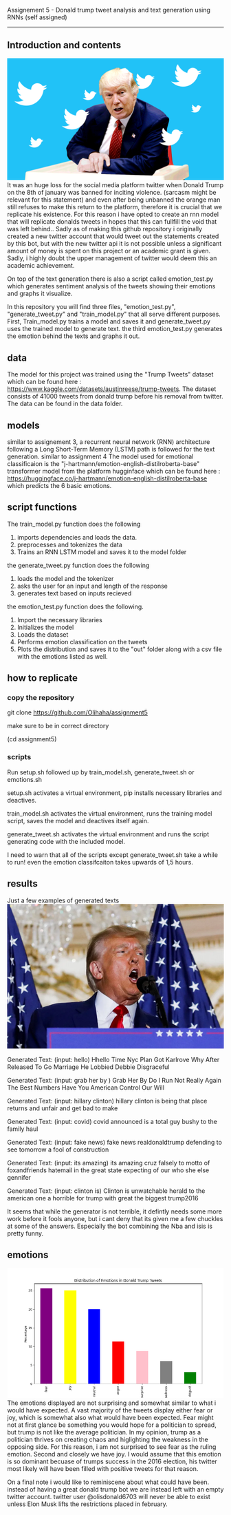  Assignement 5  -  Donald trump tweet analysis and text generation using RNNs (self assigned)

---
## Introduction and contents
![DONALD](extras/trumptter.gif)
It was an huge loss for the social media platform twitter when Donald Trump on the 8th of january was banned for inciting violence. (sarcasm might be relevant for this statement) and even after being unbanned the orange man still refuses to make this return to the platform, therefore it is crucial that we replicate his existence. For this reason i have opted to create an rnn model that will replicate donalds tweets in hopes that this can fullfill the void that was left behind.. Sadly as of making this github repository i originally created a new twitter account that would tweet out the statements created by this bot, but with the new twitter api it is not possible unless a significant amount of money is spent on this project or an academic grant is given. Sadly, i highly doubt the upper management of twitter would deem this an academic achievement.

On top of the text generation there is also a script called emotion_test.py which generates sentiment analysis of the tweets showing their emotions and graphs it visualize.

In this repository you will find three files, "emotion_test.py", "generate_tweet.py" and "train_model.py" that all serve different purposes. First, Train_model.py trains a model and saves it and generate_tweet.py uses the trained model to generate text. the third emotion_test.py generates the emotion behind the texts and graphs it out.
 

## data
The model for this project was trained using the "Trump Tweets" dataset which can be found here : https://www.kaggle.com/datasets/austinreese/trump-tweets. The dataset consists of 41000 tweets from donald trump before his removal from twitter. The data can be found in the data folder.

## models  
similar to assignement 3, a recurrent neural network (RNN) architecture following a Long Short-Term Memory (LSTM) path is followed for the text generation. similar to assignment 4 The model used for emotional classificaion is the "j-hartmann/emotion-english-distilroberta-base" transformer model from the platform hugginface which can be found here : https://huggingface.co/j-hartmann/emotion-english-distilroberta-base which predicts the 6 basic emotions. 

## script functions
The train_model.py function does the following
1. imports dependencies and loads the data.
2. preprocesses and tokenizes the data
3. Trains an RNN LSTM model and saves it to the model folder

the generate_tweet.py function does the following
1. loads the model and the tokenizer
2. asks the user for an input and length of the response
3. generates text based on inputs recieved

the emotion_test.py function does the following.
1. Import the necessary libraries
2. Initializes the model 
3. Loads the dataset
4. Performs emotion classification on the tweets
5. Plots the distribution and saves it to the "out" folder along with a csv file with the emotions listed as well.

## how to replicate
### copy the repository 
git clone https://github.com/Olihaha/assignment5

make sure to be in correct directory

(cd assignment5)

### scripts 
Run setup.sh followed up by train_model.sh, generate_tweet.sh or emotions.sh

setup.sh activates a virtual environment, pip installs necessary libraries and deactives.

train_model.sh activates the virtual environment, runs the training model script, saves the model and deactives itself again.

generate_tweet.sh activates the virtual environment and runs the script generating code with the included model.

I need to warn that all of the scripts except generate_tweet.sh take a while to run! even the emotion classifcaiton takes upwards of 1,5 hours.


## results
Just a few examples of generated texts
![DONALD](extras/usa-trump.webp)

Generated Text: (input: hello)
Hhello Time Nyc Plan Got Karlrove Why After Released To Go Marriage He Lobbied Debbie Disgraceful

Generated Text: (input: grab her by )
Grab Her By Do I Run Not Really Again The Best Numbers Have You American Control Our Will

Generated Text: (input: hillary clinton)
hillary clinton is being that place returns and unfair and get bad to make

Generated Text: (input: covid)
covid announced is a total guy bushy to the family haul

Generated Text: (input: fake news)
fake news realdonaldtrump defending to see tomorrow a fool of construction

Generated Text: (input: its amazing)
its amazing cruz falsely to motto of foxandfriends hatemail in the great state expecting of our who she else gennifer 

Generated Text: (input: clinton is)
Clinton is unwatchable herald to the american one a horrible for trump with great the biggest trump2016


It seems that while the generator is not terrible, it defintly needs some more work before it fools anyone, but i cant deny that its given me a few chuckles at some of the answers. Especially the bot combining the Nba and isis is pretty funny.

## emotions
![EMOTIONS](out/emotions.png)
The emotions displayed are not surprising and somewhat similar to what i would have expected. A vast majority of the tweets display either fear or joy, which is somewhat also what would have been expected. Fear might not at first glance be something you would hope for a politician to spread, but trump is not like the average politician. In my opinion, trump as a politician thrives on creating chaos and higlighting the weakness in the opposing side. For this reason, i am not surprised to see fear as the ruling emotion. Second and closely we have joy. I would assume that this emotion is so dominant becuase of trumps success in the 2016 election, his twitter most likely will have been filled with positive tweets for that reason.

On a final note i would like to reminiscene about what could have been. instead of having a great donald trump bot we are instead left with an empty twitter account. twitter user @olisdonald6703 will never be able to exist unless Elon Musk lifts the restrictions placed in february.